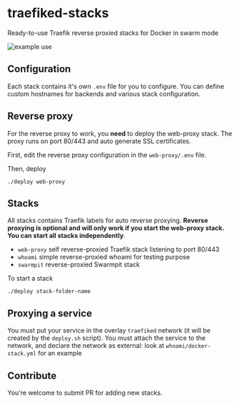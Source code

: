 # traefiked-stacks
Ready-to-use Traefik reverse proxied stacks for Docker in swarm mode

![example use](https://raw.githubusercontent.com/gogson/traefiked-stacks/master/.img/cli.png)

## Configuration

Each stack contains it's own `.env` file for you to configure.
You can define custom hostnames for backends and various stack configuration.

## Reverse proxy

For the reverse proxy to work, you __need__ to deploy the web-proxy stack.
The proxy runs on port 80/443 and auto generate SSL certificates.

First, edit the reverse proxy configuration in the `web-proxy/.env` file.

Then, deploy

```
./deploy web-proxy
```

## Stacks

All stacks contains Traefik labels for auto reverse proxying.
__Reverse proxying is optional and will only work if you start the web-proxy stack. You can start all stacks independently__.

- `web-proxy` self reverse-proxied Traefik stack listening to port 80/443
- `whoami` simple reverse-proxied whoami for testing purpose
- `swarmpit` reverse-proxied Swarmpit stack

To start a stack

```
./deploy stack-folder-name
```

## Proxying a service

You must put your service in the overlay `traefiked` network (it will be created by the `deploy.sh` script).
You must attach the service to the network, and declare the network as external: look at `whoami/docker-stack.yml` for an example

## Contribute

You're welcome to submit PR for adding new stacks.